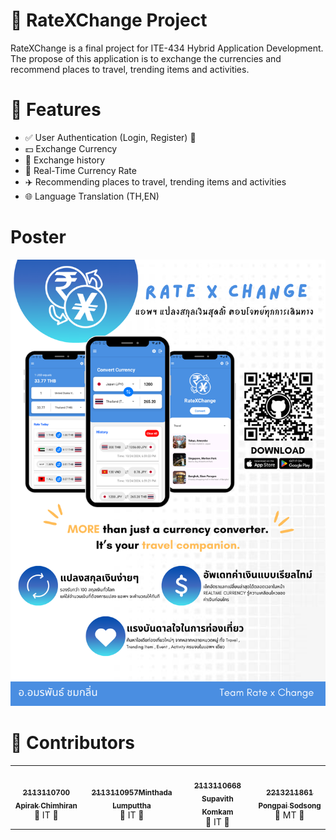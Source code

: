 # 🎯 RateXChange Project
RateXChange is a final project for ITE-434 Hybrid Application Development. The propose of this application is to exchange the currencies and recommend places to travel, trending items and activities.

# 🌟 Features
  - ✅ User Authentication (Login, Register) 🔑
  - 💵 Exchange Currency
  - 📜 Exchange history
  - 💎 Real-Time Currency Rate
  - ✈️ Recommending places to travel, trending items and activities
  - 🌐 Language Translation (TH,EN)
    
# Poster
![RateXChange](Documents/posterV4.png)

# 🤝 Contributors
<table align="center">
  <tr>
    <td align="center">
      <a href="https://github.com/username">
        <img src="https://avatars.githubusercontent.com/Emperor13" width="200px;" alt=""/>
        <br />
        <sub><b>2113110700 Apirak Chimhiran</b></sub>
      </a>
      <br />
      🎉  IT  🎉  
    </td>
     <td align="center">
      <a href="https://github.com/username">
        <img src="https://avatars.githubusercontent.com/MasterAvocado1150" width="200px;" alt=""/>
        <br />
        <sub><b>2113110957Minthada Lumputtha</b></sub>
      </a>
      <br />
      🚀  IT  🚀
    </td>
     <td align="center">
      <a href="https://github.com/username">
        <img src="https://avatars.githubusercontent.com/SupavithLOL" width="200px;" alt=""/>
        <br />
        <sub><b>2113110668 Supavith Komkam</b></sub>
      </a>
      <br />
       🎉  IT  🎉  
    </td>
     <td align="center">
      <a href="https://github.com/username">
        <img src="https://avatars.githubusercontent.com/Pongpaii" width="200px;" alt=""/>
        <br />
        <sub><b>2213211861 Pongpai Sodsong</b></sub>
      </a>
      <br />
       🚀  MT  🚀
    </td>
  </tr>
</table>
